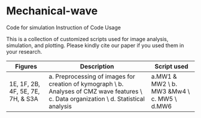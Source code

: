 # Mechanical-wave
Code for simulation
Instruction of Code Usage

This is a collection of customized scripts used for image analysis, simulation, and plotting. Please kindly cite our paper if you used them in your research.

|Figures | Description | Script used|
|--------|-------------|------------|
|1E, 1F, 2B, 4F, 5E, 7E, 7H, & S3A|a. Preprocessing of images for creation of kymograph \ b. Analyses of CMZ wave features \ c. Data organization \ d. Statistical analysis|a.MW1 & MW2 \ b. MW3 &Mw4 \ c. MW5 \ d.MW6|
